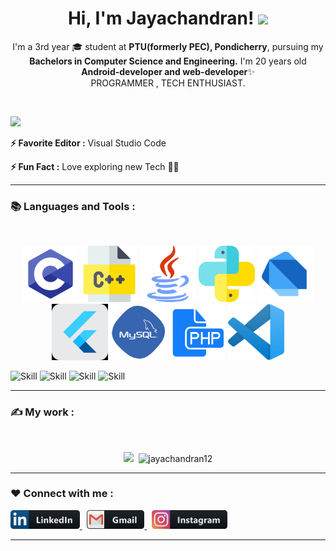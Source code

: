 
<h1 align = "center">Hi, I'm Jayachandran! <img src="https://media.giphy.com/media/mGcNjsfWAjY5AEZNw6/giphy.gif" width="50"></h1>

<p align="center">I'm a 3rd year 🎓 student at <b>PTU(formerly PEC), Pondicherry</b>, pursuing my <b>Bachelors in Computer Science and Engineering.</b>
I'm 20 years old <b>Android-developer and web-developer</b>✨<br>
PROGRAMMER , TECH ENTHUSIAST.</p>
<br>


![](https://visitor-badge.laobi.icu/badge?page_id=jayachandran12.visitor-badge&style=flat-square&color=0088cc)<br>
<!--[Profile views](https://gpvc.arturio.dev/jayachandran12)-->

**⚡ Favorite Editor    :**  Visual Studio Code

**⚡ Fun Fact :** Love exploring new Tech 👩‍💻

---

<h3>📚 Languages and Tools :</h3><br>
<p align="center"> 
    <img src="https://github.com/Jayachandran12/Jayachandran12/blob/master/assets/c-programming-569564.png" alt="c"         width="90" height="90"/> 
    <img src="https://github.com/Jayachandran12/Jayachandran12/blob/master/assets/c.png"                    alt="cplusplus" width="90" height="90"/> 
    <img src="https://github.com/Jayachandran12/Jayachandran12/blob/master/assets/java.png"                 alt="java"      width="90" height="90"/> 
    <img src="https://github.com/Jayachandran12/Jayachandran12/blob/master/assets/python.png"               alt="python"    width="90" height="90"/>
    <img src="https://github.com/Jayachandran12/Jayachandran12/blob/master/assets/dart_mono.png"            alt="dart"      width="90" height="90"/>
    <img src="https://github.com/Jayachandran12/Jayachandran12/blob/master/assets/flutter.png"              alt="flutter"   width="90" height="90"/> 
    <img src="https://github.com/Jayachandran12/Jayachandran12/blob/master/assets/mysql.png"                alt="mysql"     width="90" height="90"/> 
    <img src="https://github.com/Jayachandran12/Jayachandran12/blob/master/assets/php.png"                  alt="php"       width="90" height="90"/> 
    <img src="https://github.com/Jayachandran12/Jayachandran12/blob/master/assets/vscode.png"               alt="vscode"    width="90" height="90"/>
    
![Skill](https://img.shields.io/badge/HTML5-E34F26?style=for-the-badge&logo=html5&logoColor=white)
![Skill](https://img.shields.io/badge/CSS3-1572B6?style=for-the-badge&logo=css3&logoColor=white)
![Skill](https://img.shields.io/badge/JavaScript-323330?style=for-the-badge&logo=javascript&logoColor=F7DF1E)
![Skill](https://img.shields.io/badge/Bootstrap-563D7C?style=for-the-badge&logo=bootstrap&logoColor=white)
</p>

---

<h3>✍ My work :</h3><br>

<p align="center">
    <img src="https://github-readme-stats.vercel.app/api?username=jayachandran12&hide=stars&show_icons=true&theme=dracula&line_height=35 alt="jayachandran12">&nbsp;
    <img src="https://github-readme-stats.vercel.app/api/top-langs/?username=jayachandran12&count_private=true&theme=dracula"             alt="jayachandran12">
</p>

--- 

<h3>❤ Connect with me :</h3>
<p align="left">
    <a href="https://www.linkedin.com/in/jayachandran-s-966728215/" target="blank">
        <img src="https://github.com/Jayachandran12/Jayachandran12/blob/master/assets/icons/linkedin.png" alt="c" height="30"/> 
    </a> &nbsp;
    <a href="mailto:chandranjaya919@gmail.com" target="blank">
        <img src="https://github.com/Jayachandran12/Jayachandran12/blob/master/assets/icons/gmail.png" alt="c" height="30"/> 
    </a> &nbsp;
    <a href="https://www.instagram.com/__jayachandran/" target="blank">
        <img src="https://github.com/Jayachandran12/Jayachandran12/blob/master/assets/icons/insta.png" alt="c" height="30"/> 
    </a>
</p>

*************
